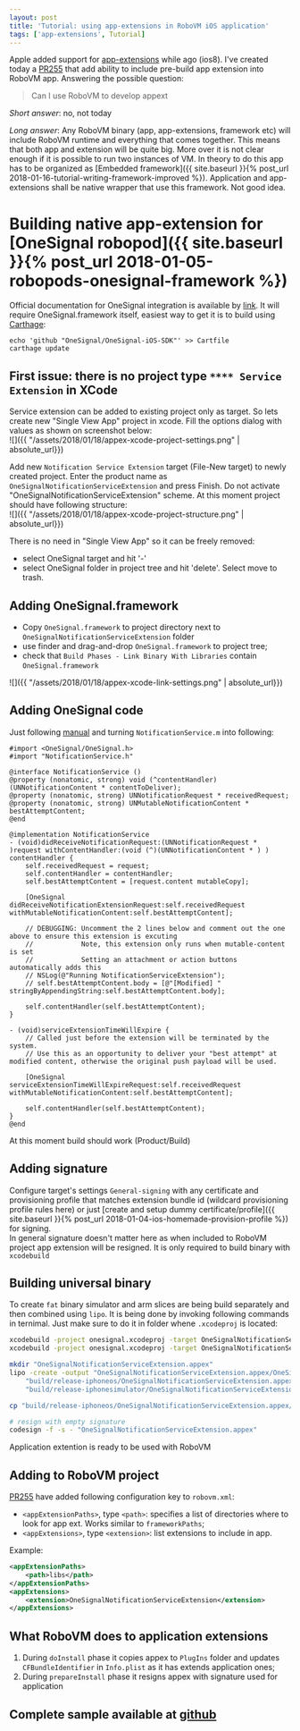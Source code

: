 ```yaml
---
layout: post
title: 'Tutorial: using app-extensions in RoboVM iOS application'
tags: ['app-extensions', Tutorial]
---
```

Apple added support for [app-extensions](https://developer.apple.com/library/content/documentation/General/Conceptual/ExtensibilityPG/index.html) while ago (ios8). I've created today a [PR255](https://github.com/MobiVM/robovm/pull/255) that add ability to include pre-build app extension into RoboVM app. Answering the possible question:
> Can I use RoboVM to develop appext  

*Short answer*: no, not today  
<!-- more -->
*Long answer*: Any RoboVM binary (app, app-extensions, framework etc) will include RoboVM runtime and everything that comes together. This means that both app and extension will be quite big. More over it is not clear enough if it is possible to run two instances of VM. In theory to do this app has to be organized as [Embedded framework]({{ site.baseurl }}{% post_url 2018-01-16-tutorial-writing-framework-improved %}).  Application and app-extensions shall be native wrapper that use this framework. Not good idea.

# Building native app-extension for [OneSignal robopod]({{ site.baseurl }}{% post_url 2018-01-05-robopods-onesignal-framework %})
Official documentation for OneSignal integration is available by [link](https://documentation.onesignal.com/docs/ios-sdk-setup). It will require OneSignal.framework itself, easiest way to get it is to build using [Carthage](https://github.com/Carthage/Carthage#installing-carthage):
```
echo 'github "OneSignal/OneSignal-iOS-SDK"' >> Cartfile
carthage update
```

## First issue: there is no project type `**** Service Extension` in XCode

Service extension can be added to existing project only as target. So lets create new "Single View App" project in xcode. Fill the options dialog with values as shown on screenshot below:  
![]({{ "/assets/2018/01/18/appex-xcode-project-settings.png" | absolute_url}})

Add new `Notification Service Extension` target (File-New target) to newly created project. Enter the product name as `OneSignalNotificationServiceExtension` and press Finish. Do not activate "OneSignalNotificationServiceExtension" scheme.
At this moment project should have following structure:  
![]({{ "/assets/2018/01/18/appex-xcode-project-structure.png" | absolute_url}})

There is no need in "Single View App" so it can be freely removed:
* select OneSignal target and hit '-'
* select OneSignal folder in project tree and hit 'delete'. Select move to trash.

## Adding OneSignal.framework
* Copy `OneSignal.framework` to project directory next to `OneSignalNotificationServiceExtension` folder
* use finder and drag-and-drop `OneSignal.framework` to project tree;
* check that `Build Phases - Link Binary With Libraries` contain `OneSignal.framework`

![]({{ "/assets/2018/01/18/appex-xcode-link-settings.png" | absolute_url}})

## Adding OneSignal code
Just following [manual](https://documentation.onesignal.com/docs/ios-sdk-setup) and turning `NotificationService.m` into following:  
```objc
#import <OneSignal/OneSignal.h>
#import "NotificationService.h"

@interface NotificationService ()
@property (nonatomic, strong) void (^contentHandler)(UNNotificationContent * contentToDeliver);
@property (nonatomic, strong) UNNotificationRequest * receivedRequest;
@property (nonatomic, strong) UNMutableNotificationContent * bestAttemptContent;
@end

@implementation NotificationService
- (void)didReceiveNotificationRequest:(UNNotificationRequest * )request withContentHandler:(void (^)(UNNotificationContent * ) ) contentHandler {
    self.receivedRequest = request;
    self.contentHandler = contentHandler;
    self.bestAttemptContent = [request.content mutableCopy];

    [OneSignal didReceiveNotificationExtensionRequest:self.receivedRequest withMutableNotificationContent:self.bestAttemptContent];

    // DEBUGGING: Uncomment the 2 lines below and comment out the one above to ensure this extension is excuting
    //            Note, this extension only runs when mutable-content is set
    //            Setting an attachment or action buttons automatically adds this
    // NSLog(@"Running NotificationServiceExtension");
    // self.bestAttemptContent.body = [@"[Modified] " stringByAppendingString:self.bestAttemptContent.body];

    self.contentHandler(self.bestAttemptContent);
}

- (void)serviceExtensionTimeWillExpire {
    // Called just before the extension will be terminated by the system.
    // Use this as an opportunity to deliver your "best attempt" at modified content, otherwise the original push payload will be used.

    [OneSignal serviceExtensionTimeWillExpireRequest:self.receivedRequest withMutableNotificationContent:self.bestAttemptContent];

    self.contentHandler(self.bestAttemptContent);
}
@end
```

At this moment build should work (Product/Build)

## Adding signature
Configure target's settings `General-signing` with any certificate and provisioning profile that matches extension bundle id (wildcard provisioning profile rules here) or just [create and setup dummy certificate/profile]({{ site.baseurl }}{% post_url 2018-01-04-ios-homemade-provision-profile %}) for signing.  
In general signature doesn't matter here as when included to RoboVM project app extension will be resigned. It is only required to build binary with `xcodebuild`

## Building universal binary
To create `fat` binary simulator and arm slices are being build separately and then combined using `lipo`. It is being done by invoking following commands in ternimal. Just make sure to do it in folder whene `.xcodeproj` is located:   
```bash
xcodebuild -project onesignal.xcodeproj -target OneSignalNotificationServiceExtension -configuration release -sdk iphoneos -arch arm64 -arch armv7 -arch armv7s BUILD_DIR=build BUILD_ROOT=build
xcodebuild -project onesignal.xcodeproj -target OneSignalNotificationServiceExtension -configuration release -sdk iphonesimulator -arch i386 -arch x86_64 BUILD_DIR=build BUILD_ROOT=build

mkdir "OneSignalNotificationServiceExtension.appex"
lipo -create -output "OneSignalNotificationServiceExtension.appex/OneSignalNotificationServiceExtension" \
    "build/release-iphoneos/OneSignalNotificationServiceExtension.appex/OneSignalNotificationServiceExtension" \
    "build/release-iphonesimulator/OneSignalNotificationServiceExtension.appex/OneSignalNotificationServiceExtension"

cp "build/release-iphoneos/OneSignalNotificationServiceExtension.appex/Info.plist" "OneSignalNotificationServiceExtension.appex/"

# resign with empty signature
codesign -f -s - "OneSignalNotificationServiceExtension.appex"
```

Application extention is ready to be used with RoboVM

## Adding to RoboVM project
[PR255](https://github.com/MobiVM/robovm/pull/255) have added following configuration key to `robovm.xml`:
- `<appExtensionPaths>`, type `<path>`: specifies a list of directories where to look for app ext. Works similar to `frameworkPaths`;
- `<appExtensions>`, type `<extension>`: list extensions to include in app.  

Example:  
```xml
<appExtensionPaths>
    <path>libs</path>
</appExtensionPaths>
<appExtensions>
    <extension>OneSignalNotificationServiceExtension</extension>
</appExtensions>
```

## What RoboVM does to application extensions
1. During `doInstall` phase it copies appex to `PlugIns` folder and updates `CFBundleIdentifier` in `Info.plist` as it has extends application ones;
2. During `prepareInstall` phase it resigns appex with signature used for application

## Complete sample available at [github](https://github.com/dkimitsa/robovm-samples/tree/alt/robopods/onesignal)
